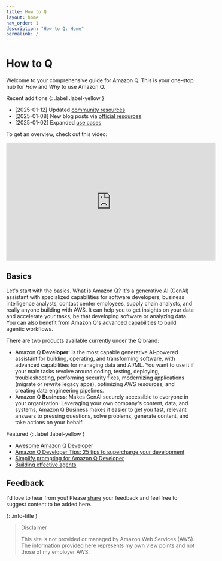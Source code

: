 ```yaml
---
title: How to Q
layout: home
nav_order: 1
description: "How to Q: Home"
permalink: /
---
```


# How to Q

Welcome to your comprehensive guide for Amazon Q. This is your one-stop hub
for _How_ and _Why_ to use Amazon Q.

Recent additions
{: .label .label-yellow }

- [2025-01-12] Updated [community resources](/resources/community)
- [2025-01-08] New blog posts via [official resources](/resources/official)
- [2025-01-02] Expanded [use cases](/use-cases)

To get an overview, check out this video:

<iframe width="560" height="315" 
        src="https://www.youtube.com/embed/frOJDGG0Xds?si=raZtks_hpj-yq3nv" 
        title="Amazon Q overview" 
        frameborder="0" 
        allow="accelerometer; autoplay; clipboard-write; encrypted-media; gyroscope; picture-in-picture; web-share"
        referrerpolicy="strict-origin-when-cross-origin"
        allowfullscreen>
</iframe>

## Basics
Let's start with the basics. What is Amazon Q? It's a generative AI (GenAI)
assistant with specialized capabilities for software developers, business 
intelligence analysts, contact center employees, supply chain analysts, 
and really anyone building with AWS. It can help you to get insights on your
data and accelerate your tasks, be that developing software or analyzing data.
You can also benefit from Amazon Q's advanced capabilities to build agentic workflows.

There are two products available currently under the Q brand:

- Amazon Q **Developer**: Is the most capable generative AI-powered assistant for
building, operating, and transforming software, with advanced capabilities 
for managing data and AI/ML. You want to use it if your main tasks revolve around
coding, testing, deploying, troubleshooting, performing security fixes, 
modernizing applications (migrate or rewrite legacy apps), 
optimizing AWS resources, and creating data engineering pipelines.
- Amazon Q **Business**: Makes GenAI securely accessible to everyone in your
organization. Leveraging your own company's content, data, and systems, Amazon
Q Business makes it easier to get you fast, relevant answers to pressing questions,
solve problems, generate content, and take actions on your behalf.

Featured
{: .label .label-yellow }

- [Awesome Amazon Q Developer](https://github.com/cremich/awesome-q-developer)
- [Amazon Q Developer Tips: 25 tips to supercharge your development](https://dev.to/aws/amazon-q-developer-tips-25-tips-to-supercharge-your-development-2ffg)
- [Simplify prompting for Amazon Q Developer](https://www.promptz.dev/)
- [Building effective agents](https://www.anthropic.com/research/building-effective-agents)

## Feedback
I'd love to hear from you! Please [share](mailto:mhausenblas@icloud.com) 
your feedback and feel free to suggest content to be added here.

{: .info-title }
> Disclaimer
>
> This site is not provided or managed by Amazon Web Services (AWS).
> The information provided here represents my own view points and 
> not those of my employer AWS.
